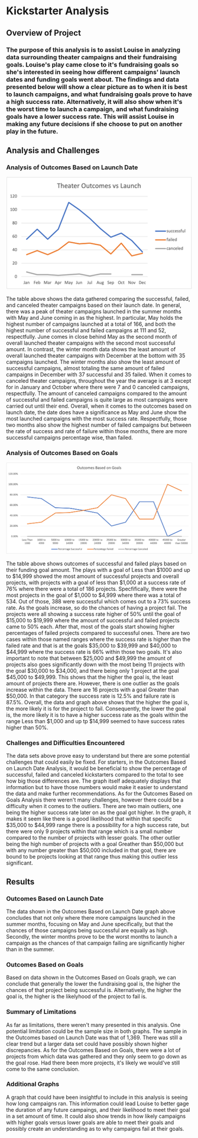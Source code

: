 # Kickstarter Analysis
## Overview of Project  
### The purpose of this analysis is to assist Louise in analyzing data surrounding theater campaigns and their fundraising goals. Louise's play came close to it's fundraising goals so she's interested in seeing how different campaigns' launch dates and funding goals went about. The findings and data presented below will show a clear picture as to when it is best to launch campaigns, and what fundraising goals prove to have a high success rate. Alternatively, it will also show when it's the worst time to launch a campaign, and what fundraising goals have a lower success rate. This will assist Louise in making any future decisions if she choose to put on another play in the future. 

## Analysis and Challenges

### Analysis of Outcomes Based on Launch Date

![This is an image](https://github.com/belennlopezvega/kickstarter-analysis/blob/main/Theater_Outcomes_vs_Launch.png)

The table above shows the data gathered comparing the successful, failed, and canceled theater campaigns based on their launch date. In general, there was a peak of theater campaigns launched in the summer months with May and June coming in as the highest. In particular, May holds the highest number of campaigns launched at a total of 166, and both the highest number of successful and failed campaigns at 111 and 52, respectfully. June comes in close behind May as the second month of overall launched theater campaigns with the second most successful amount. In contrast, the winter month data shows the least amount of overall launched theater campaigns with December at the bottom with 35 campaigns launched. The winter months also show the least amount of successful campaigns, almost totaling the same amount of failed campaigns in December with 37 successful and 35 failed. When it comes to canceled theater campaigns, throughout the year the average is at 3 except for in January and October where there were 7 and 0 canceled campaigns, respectfully. The amount of canceled campaigns compared to the amount of successful and failed campaigns is quite large as most campaigns were carried out until their end. Overall, when it comes to the outcomes based on launch date, the date does have a significance as May and June show the most launched campaigns with the most success rate. Respectfully, those two months also show the highest number of failed campaigns but between the rate of success and rate of failure within those months, there are more successful campaigns percentage wise, than failed.

### Analysis of Outcomes Based on Goals

![This is an image](https://github.com/belennlopezvega/kickstarter-analysis/blob/main/Outcomes_vs_Goals.png)

The table above shows outcomes of successful and failed plays based on their funding goal amount. The plays with a goal of Less than $1000 and up to $14,999 showed the most amount of successful projects and overall projects, with projects with a goal of less than $1,000 at a success rate of 76% where there were a total of 186 projects. Specfifically, there were the most projects in the goal of $1,000 to $4,999 where there was a total of 534. Out of those, 388 were successful which comes out to a 73% success rate.  As the goals increase, so do the chances of having a project fail. The projects were all showing a success rate higher of 50% until the goal of $15,000 to $19,999 where the amount of successful and failed projects came to 50% each. After that, most of the goals start showing higher percentages of failed projects compared to successful ones. There are two cases within those named ranges where the success rate is higher than the failed rate and that is at the goals $35,000 to $39,999 and $40,000 to $44,999 where the success rate is 66% within those two goals. It's also important to note that between $25,000 and $49,999 the amount of projects also goes significantly down with the most being 11 projects with the goal $30,000 to $34,000, and there being only 1 project at the goal $45,000 to $49,999. This shows that the higher the goal is, the least amount of projects there are. However, there is one outlier as the goals increase within the data. There are 16 projects with a goal Greater than $50,000. In that category the success rate is 12.5% and failure rate is 87.5%. Overall, the data and graph above shows that the higher the goal is, the more likely it is for the project to fail. Consequently, the lower the goal is, the more likely it is to have a higher success rate as the goals within the range Less than $1,000 and up tp $14,999 seemed to have success rates higher than 50%. 

### Challenges and Difficulties Encountered

The data sets above prove easy to understand but there are some potential challenges that could easily be fixed. For starters, in the Outcomes Based on Launch Date Analysis, it would be beneficial to show the percentage of successful, failed and canceled kickstarters compared to the total to see how big those differences are. The graph itself adequately displays that information but to have those numbers would make it easier to understand the data and make further recommendations. As for the Outcomes Based on Goals Analysis there weren't many challenges, however there could be a difficulty when it comes to the outliers. There are two main outliers, one being the higher success rate later on as the goal got higher. In the graph, it makes it seem like there is a good likelihood that within that specific $35,000 to $44,999 range there is a possibility for a high success rate, but there were only 9 projects within that range which is a small number compared to the number of projects with lesser goals. The other outlier being the high number of projects with a goal Greather than $50,000 but with any number greater than $50,000 included in that goal, there are bound to be projects looking at that range thus making this outlier less significant. 

## Results

### Outcomes Based on Launch Date
The data shown in the Outcomes Based on Launch Date graph above concludes that not only where there more campaigns launched in the summer months, focusing on May and June specifically, but that the chances of those campaigns being successful are equally as high. Secondly, the winter months prove to be the worst months to launch a campaign as the chances of that campaign failing are significantly higher than in the summer. 

### Outcomes Based on Goals 
Based on data shown in the Outcomes Based on Goals graph, we can conclude that generally the lower the fundraising goal is, the higher the chances of that project being successful is. Alternatively, the higher the goal is, the higher is the likelyhood of the project to fail is. 

### Summary of Limitations
As far as limitations, there weren't many presented in this analysis. One potential limitation could be the sample size in both graphs. The sample in the Outcomes based on Launch Date was that of 1,369. There was still a clear trend but a larger data set could have possibly shown higher discrepancies. As for the Outcomes Based on Goals, there were a lot of projects from which data was gathered and they only seem to go down as the goal rose. Had there been more projects, it's likely we would've still come to the same conclusion. 

### Additional Graphs
A graph that could have been insightful to include in this analysis is seeing how long campaigns ran. This information could lead Louise to better gage the duration of any future campaings, and their likelihood to meet their goal in a set amount of time. It could also show trends in how likely campaigns with higher goals versus lower goals are able to meet their goals and possibly create an understanding as to why campaigns fail at their goals. 
